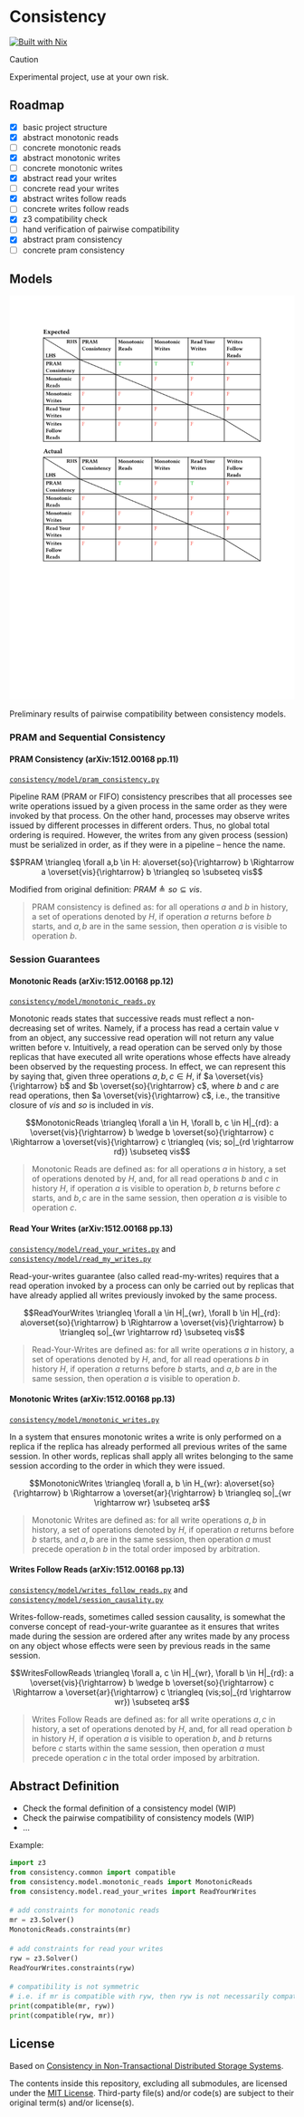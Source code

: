 # Consistency

[![Built with Nix](https://builtwithnix.org/badge.svg)](https://builtwithnix.org)

> [!Caution]
> Experimental project, use at your own risk.

## Roadmap

- [x] basic project structure
- [x] abstract monotonic reads
- [ ] concrete monotonic reads
- [x] abstract monotonic writes
- [ ] concrete monotonic writes
- [x] abstract read your writes
- [ ] concrete read your writes
- [x] abstract writes follow reads
- [ ] concrete writes follow reads
- [x] z3 compatibility check
- [ ] hand verification of pairwise compatibility
- [x] abstract pram consistency
- [ ] concrete pram consistency

## Models

![pairwise compatibility](docs/assets/table.svg)

Preliminary results of pairwise compatibility between consistency models.

### PRAM and Sequential Consistency

#### PRAM Consistency (arXiv:1512.00168 pp.11)

[`consistency/model/pram_consistency.py`](consistency/model/pram_consistency.py)

Pipeline RAM (PRAM or FIFO) consistency prescribes that all processes see write operations issued by a given process in the same order as they were invoked by that process. On the other hand, processes may observe writes issued by different processes in different orders. Thus, no global total ordering is required. However, the writes from any given process (session) must be serialized in order, as if they were in a pipeline – hence the name.

```math
PRAM \triangleq \forall a,b \in H: a\overset{so}{\rightarrow} b \Rightarrow a \overset{vis}{\rightarrow} b \triangleq so \subseteq vis
```

Modified from original definition: $PRAM \triangleq so \subseteq vis$.

> PRAM consistency is defined as:
> for all operations $a$ and $b$ in history, a set of operations denoted by $H$,
> if operation $a$ returns before $b$ starts, and $a,b$ are in the same session,
> then operation $a$ is visible to operation $b$.

### Session Guarantees

#### Monotonic Reads (arXiv:1512.00168 pp.12)

[`consistency/model/monotonic_reads.py`](consistency/model/monotonic_reads.py)

Monotonic reads states that successive reads must reflect a non-decreasing set of writes. Namely, if a process has read a certain value v from an object, any successive read operation will not return any value written before v. Intuitively, a read operation can be served only by those replicas that have executed all write operations whose effects have already been observed by the requesting process. In effect, we can represent this by saying that, given three operations $a, b, c \in H$, if $a \overset{vis}{\rightarrow} b$ and $b \overset{so}{\rightarrow} c$, where $b$ and $c$ are read operations, then $a \overset{vis}{\rightarrow} c$, i.e., the transitive closure of $vis$ and $so$ is included in $vis$.

```math
MonotonicReads \triangleq \forall a \in H, \forall b, c \in H|_{rd}: a \overset{vis}{\rightarrow} b \wedge b \overset{so}{\rightarrow} c \Rightarrow a \overset{vis}{\rightarrow} c \triangleq (vis; so|_{rd \rightarrow rd}) \subseteq vis
```

> Monotonic Reads are defined as:
> for all operations $a$ in history, a set of operations denoted by $H$, and,
> for all read operations $b$ and $c$ in history $H$,
> if operation $a$ is visible to operation $b$, $b$ returns before $c$ starts, and $b, c$ are in the same session,
> then operation $a$ is visible to operation $c$.

#### Read Your Writes (arXiv:1512.00168 pp.13)

[`consistency/model/read_your_writes.py`](consistency/model/read_your_writes.py)
and
[`consistency/model/read_my_writes.py`](consistency/model/read_my_writes.py)

Read-your-writes guarantee (also called read-my-writes) requires that a read operation invoked by a process can only be carried out by replicas that have already applied all writes previously invoked by the same process.

```math
ReadYourWrites \triangleq \forall a \in H|_{wr}, \forall b \in H|_{rd}: a\overset{so}{\rightarrow} b \Rightarrow a \overset{vis}{\rightarrow} b \triangleq so|_{wr \rightarrow rd} \subseteq vis
```

> Read-Your-Writes are defined as:
> for all write operations $a$ in history, a set of operations denoted by $H$, and,
> for all read operations $b$ in history $H$,
> if operation $a$ returns before $b$ starts, and $a,b$ are in the same session,
> then operation $a$ is visible to operation $b$.

#### Monotonic Writes (arXiv:1512.00168 pp.13)

[`consistency/model/monotonic_writes.py`](consistency/model/monotonic_writes.py)

In a system that ensures monotonic writes a write is only performed on a replica if the replica has already performed all previous writes of the same session. In other words, replicas shall apply all writes belonging to the same session according to the order in which they were issued.

```math
MonotonicWrites \triangleq \forall a, b \in H_{wr}: a\overset{so}{\rightarrow} b \Rightarrow a \overset{ar}{\rightarrow} b \triangleq so|_{wr \rightarrow wr} \subseteq ar
```

> Monotonic Writes are defined as:
> for all write operations $a, b$ in history, a set of operations denoted by $H$,
> if operation $a$ returns before $b$ starts, and $a,b$ are in the same session,
> then operation $a$ must precede operation $b$ in the total order imposed by arbitration.

#### Writes Follow Reads (arXiv:1512.00168 pp.13)

[`consistency/model/writes_follow_reads.py`](consistency/model/writes_follow_reads.py)
and
[`consistency/model/session_causality.py`](consistency/model/session_causality.py)

Writes-follow-reads, sometimes called session causality, is somewhat the converse concept of read-your-write guarantee as it ensures that writes made during the session are ordered after any writes made by any process on any object whose effects were seen by previous reads in the same session.

```math
WritesFollowReads \triangleq \forall a, c \in H|_{wr}, \forall b \in H|_{rd}: a \overset{vis}{\rightarrow} b \wedge b \overset{so}{\rightarrow} c \Rightarrow a \overset{ar}{\rightarrow} c \triangleq (vis;so|_{rd \rightarrow wr}) \subseteq ar
```

> Writes Follow Reads are defined as:
> for all write operations $a, c$ in history, a set of operations denoted by $H$, and,
> for all read operation $b$ in history $H$,
> if operation $a$ is visible to operation $b$, and $b$ returns before $c$ starts within the same session,
> then operation $a$ must precede operation $c$ in the total order imposed by arbitration.

## Abstract Definition

- Check the formal definition of a consistency model (WIP)
- Check the pairwise compatibility of consistency models (WIP)
- ...

Example:

```py
import z3
from consistency.common import compatible
from consistency.model.monotonic_reads import MonotonicReads
from consistency.model.read_your_writes import ReadYourWrites

# add constraints for monotonic reads 
mr = z3.Solver()
MonotonicReads.constraints(mr)

# add constraints for read your writes
ryw = z3.Solver()
ReadYourWrites.constraints(ryw)

# compatibility is not symmetric
# i.e. if mr is compatible with ryw, then ryw is not necessarily compatible with mr
print(compatible(mr, ryw))
print(compatible(ryw, mr))
```

## License

Based on [Consistency in Non-Transactional Distributed Storage Systems](https://arxiv.org/abs/1512.00168).

The contents inside this repository, excluding all submodules, are licensed under the [MIT License](license.md).
Third-party file(s) and/or code(s) are subject to their original term(s) and/or license(s).
